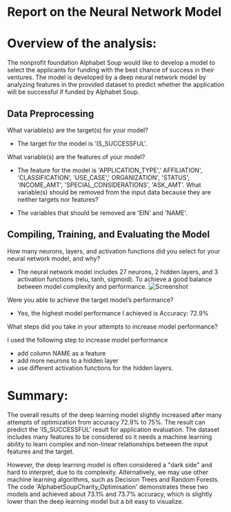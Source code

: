 # Report on the Neural Network Model


# Overview of the analysis:

The nonprofit foundation Alphabet Soup would like to develop a model to select the applicants for funding with the best chance of success in their ventures. The model is developed by a deep neural network model by analyzing features in the provided dataset to predict whether the application will be successful if funded by Alphabet Soup.

## Data Preprocessing
What variable(s) are the target(s) for your model?

- The target for the model is 'IS_SUCCESSFUL'.

What variable(s) are the features of your model?

- The feature for the model is 'APPLICATION_TYPE',' AFFILIATION', 'CLASSIFICATION', 'USE_CASE',' ORGANIZATION', 'STATUS', 'INCOME_AMT', 'SPECIAL_CONSIDERATIONS', 'ASK_AMT'.
What variable(s) should be removed from the input data because they are neither targets nor features?

- The variables that should be removed are 'EIN' and 'NAME'.

## Compiling, Training, and Evaluating the Model

How many neurons, layers, and activation functions did you select for your neural network model, and why?

- The neural network model includes 27 neurons, 2 hidden layers, and 3 activation functions (relu, tanh, sigmoid). To achieve a good balance between model complexity and performance.
![Screenshot](/deep-learning-challenge/nn_model.png)

Were you able to achieve the target model’s performance?

- Yes, the highest model performance I achieved is Accuracy: 72.9%

What steps did you take in your attempts to increase model performance?

I used the following step to increase model performance
- add column NAME as a feature
- add more neurons to a hidden layer
- use different activation functions for the hidden layers.


# Summary:
The overall results of the deep learning model slightly increased after many attempts of optimization from accuracy 72.9% to 75%. The result can predict the 'IS_SUCCESSFUL' result for application evaluation. The dataset includes many features to be considered so it needs a machine learning ability to learn complex and non-linear relationships between the input features and the target.

However, the deep learning model is often considered a "dark side" and hard to interpret, due to its complexity. Alternatively, we may use other machine learning algorithms, such as Decision Trees and Random Forests. The code 'AlphabetSoupCharity_Optimisation' demonstrates these two models and achieved about 73.1% and 73.7% accuracy, which is slightly lower than the deep learning model but a bit easy to visualize.


